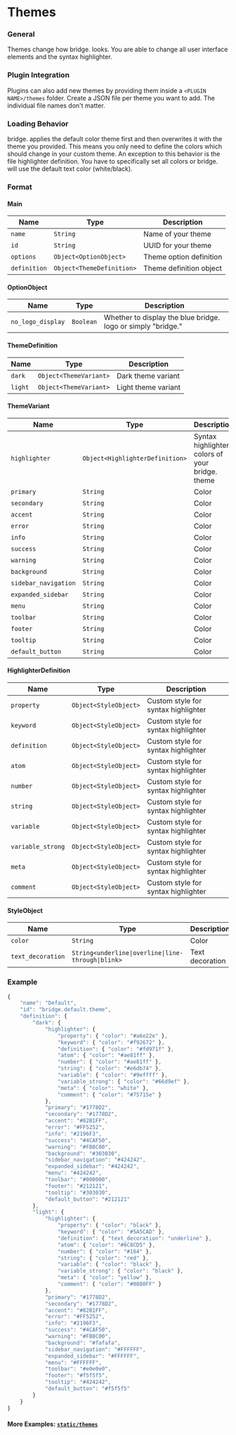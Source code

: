 # Themes
### General
Themes change how bridge. looks. You are able to change all user interface elements and the syntax highlighter.

### Plugin Integration
Plugins can also add new themes by providing them inside a ```<PLUGIN NAME>/themes``` folder. Create a JSON file per theme you want to add. The individual file names don't matter.

### Loading Behavior
bridge. applies the default color theme first and then overwrites it with the theme you provided. This means you only need to define the colors which should change in your custom theme. An exception to this behavior is the file highlighter definition. You have to specifically set all colors or bridge. will use the default text color (white/black).

### Format
#### Main
| Name | Type | Description 
| --- | --- | ---
| ```name``` | ```String``` | Name of your theme
| ```id``` | ```String``` | UUID for your theme
| ```options``` | ```Object<OptionObject>``` | Theme option definition
| ```definition``` | ```Object<ThemeDefinition>``` | Theme definition object

#### OptionObject
| Name | Type | Description 
| --- | --- | ---
| ```no_logo_display``` | ```Boolean``` | Whether to display the blue bridge. logo or simply "bridge."

#### ThemeDefinition
| Name | Type | Description 
| --- | --- | ---
| ```dark``` | ```Object<ThemeVariant>``` | Dark theme variant
| ```light``` | ```Object<ThemeVariant>``` | Light theme variant

#### ThemeVariant
| Name | Type | Description 
| --- | --- | ---
| ```highlighter``` | ```Object<HighlighterDefinition>``` | Syntax highlighter colors of your bridge. theme
| ```primary``` | ```String``` | Color
| ```secondary``` | ```String``` | Color
| ```accent``` | ```String``` | Color
| ```error``` | ```String``` | Color
| ```info``` | ```String``` | Color
| ```success``` | ```String``` | Color
| ```warning``` | ```String``` | Color
| ```background``` | ```String``` | Color
| ```sidebar_navigation``` | ```String``` | Color
| ```expanded_sidebar``` | ```String``` | Color
| ```menu``` | ```String``` | Color
| ```toolbar``` | ```String``` | Color
| ```footer``` | ```String``` | Color
| ```tooltip``` | ```String``` | Color
| ```default_button``` | ```String``` | Color

#### HighlighterDefinition
| Name | Type | Description 
| --- | --- | ---
| ```property``` | ```Object<StyleObject>``` | Custom style for syntax highlighter
| ```keyword``` | ```Object<StyleObject>``` | Custom style for syntax highlighter
| ```definition``` | ```Object<StyleObject>``` | Custom style for syntax highlighter
| ```atom``` | ```Object<StyleObject>``` | Custom style for syntax highlighter
| ```number``` | ```Object<StyleObject>``` | Custom style for syntax highlighter
| ```string``` | ```Object<StyleObject>``` | Custom style for syntax highlighter
| ```variable``` | ```Object<StyleObject>``` | Custom style for syntax highlighter
| ```variable_strong``` | ```Object<StyleObject>``` | Custom style for syntax highlighter
| ```meta``` | ```Object<StyleObject>``` | Custom style for syntax highlighter
| ```comment``` | ```Object<StyleObject>``` | Custom style for syntax highlighter

#### StyleObject
| Name | Type | Description 
| --- | --- | ---
| ```color``` | ```String``` | Color
| ```text_decoration``` | ```String<underline\|overline\|line-through\|blink>``` | Text decoration

### Example

```javascript
{
    "name": "Default",
    "id": "bridge.default.theme",
    "definition": {
        "dark": {
            "highlighter": {
                "property": { "color": "#a6e22e" },
                "keyword": { "color": "#f92672" },
                "definition": { "color": "#fd971f" },
                "atom": { "color": "#ae81ff" },
                "number": { "color": "#ae81ff" },
                "string": { "color": "#e6db74" },
                "variable": { "color": "#9effff" },
                "variable_strong": { "color": "#66d9ef" },
                "meta": { "color": "white" },
                "comment": { "color": "#75715e" }
            },
            "primary": "#1778D2",
            "secondary": "#1778D2",
            "accent": "#82B1FF",
            "error": "#FF5252",
            "info": "#2196F3",
            "success": "#4CAF50",
            "warning": "#FB8C00",
            "background": "#303030",
            "sidebar_navigation": "#424242",
            "expanded_sidebar": "#424242",
            "menu": "#424242",
            "toolbar": "#000000",
            "footer": "#212121",
            "tooltip": "#303030",
            "default_button": "#212121"
        },
        "light": {
            "highlighter": {
                "property": { "color": "black" },
                "keyword": { "color": "#5A5CAD" },
                "definition": { "text_decoration": "underline" },
                "atom": { "color": "#6C8CD5" },
                "number": { "color": "#164" },
                "string": { "color": "red" },
                "variable": { "color": "black" },
                "variable_strong": { "color": "black" },
                "meta": { "color": "yellow" },
                "comment": { "color": "#0080FF" }
            },
            "primary": "#1778D2",
            "secondary": "#1778D2",
            "accent": "#82B1FF",
            "error": "#FF5252",
            "info": "#2196F3",
            "success": "#4CAF50",
            "warning": "#FB8C00",
            "background": "#fafafa",
            "sidebar_navigation": "#FFFFFF",
            "expanded_sidebar": "#FFFFFF",
            "menu": "#FFFFFF",
            "toolbar": "#e0e0e0",
            "footer": "#f5f5f5",
            "tooltip": "#424242",
            "default_button": "#f5f5f5"
        }
    }
}
```
#### More Examples: [```static/themes```](https://github.com/solvedDev/bridge./tree/master/static/themes)
